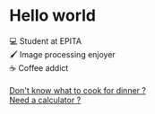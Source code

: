 # Hello world
💻 Student at EPITA<br/>
🖌️ Image processing enjoyer<br/>
☕ Coffee addict<br/>
<br/>
[Don't know what to cook for dinner ?](https://github.com/Melosdias/whatDoWeEatTonight)<br/>
[Need a calculator ?](https://github.com/Melosdias/AbacusV2)

  <!--
**Melosdias/Melosdias** is a ✨ _special_ ✨ repository because its `README.md` (this file) appears on your GitHub profile.

Here are some ideas to get you started:

- 🔭 I’m currently working on ...
- 🌱 I’m currently learning ...
- 👯 I’m looking to collaborate on ...
- 🤔 I’m looking for help with ...
- 💬 Ask me about ...
- 📫 How to reach me: ...
- 😄 Pronouns: ...
- ⚡ Fun fact: ...
-->
